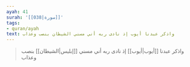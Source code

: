 ```yaml
---
ayah: 41
surah: '[[038|سورة]]'
tags:
- quran/ayah
text: واذكر عبدنا أيوب إذ نادى ربه أني مسني الشيطان بنصب وعذاب
---
```

> واذكر عبدنا [[أيوب|أيوب]] إذ نادى ربه أني مسني [[إبليس|الشيطان]] بنصب وعذاب
